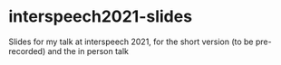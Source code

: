 # interspeech2021-slides
Slides for my talk at interspeech 2021, for the short version (to be pre-recorded) and the in person talk

